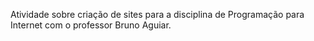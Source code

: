 Atividade sobre criação de sites para a disciplina de Programação para Internet com o professor Bruno Aguiar.
